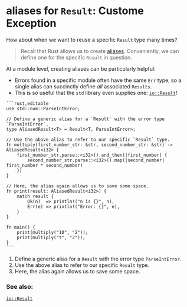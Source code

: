 # aliases for `Result`: Custome Exception

How about when we want to reuse a specific `Result` type many times?

> Recall that Rust allows us to create [aliases][typealias]. Conveniently,
> we can define one for the specific `Result` in question.

At a module level, creating aliases can be particularly helpful:

- Errors found in a specific module often have the same `Err` type, so a single alias
  can succinctly define *all* associated `Results`.
- This is so useful that the `std` library even supplies one: [`io::Result`][io_result]!

~~~admonish tip title="Here's a quick example to show off the syntax:" collapsible=true
```rust,editable
use std::num::ParseIntError;

// Define a generic alias for a `Result` with the error type `ParseIntError`.
type AliasedResult<T> = Result<T, ParseIntError>;

// Use the above alias to refer to our specific `Result` type.
fn multiply(first_number_str: &str, second_number_str: &str) -> AliasedResult<i32> {
    first_number_str.parse::<i32>().and_then(|first_number| {
        second_number_str.parse::<i32>().map(|second_number| first_number * second_number)
    })
}

// Here, the alias again allows us to save some space.
fn print(result: AliasedResult<i32>) {
    match result {
        Ok(n)  => println!("n is {}", n),
        Err(e) => println!("Error: {}", e),
    }
}

fn main() {
    print(multiply("10", "2"));
    print(multiply("t", "2"));
}
```
~~~

1. Define a generic alias for a `Result` with the error type `ParseIntError`.
2. Use the above alias to refer to our specific `Result` type.
3. Here, the alias again allows us to save some space.

### See also:

[`io::Result`][io_result]

[typealias]: ../../types/alias.md

[io_result]: https://doc.rust-lang.org/std/io/type.Result.html
